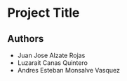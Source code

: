 
# Project Title

## Authors

- Juan Jose Alzate Rojas
- Luzarait Canas Quintero
- Andres Esteban Monsalve Vasquez
